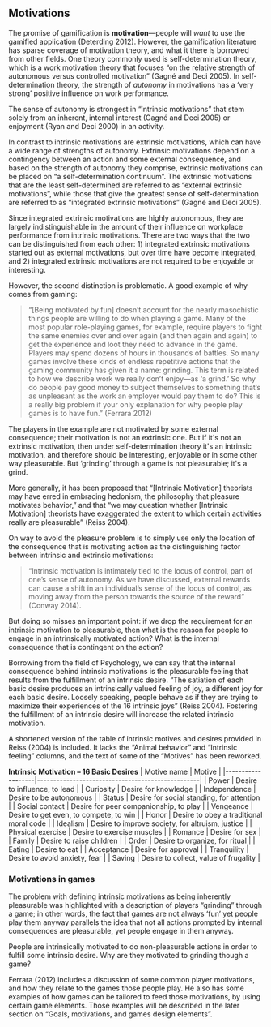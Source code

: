 ## Motivations

The promise of gamification is **motivation**&mdash;people will *want* to use the gamified application (Deterding 2012). However, the gamification literature has sparse coverage of motivation theory, and what it there is borrowed from other fields. One theory commonly used is self-determination theory, which is a work motivation theory that focuses “on the relative strength of autonomous versus controlled motivation” (Gagné and Deci 2005).  In self-determination theory, the strength of *autonomy* in motivations has a ‘very strong’ positive influence on work performance.

The sense of autonomy is strongest in “intrinsic motivations” that stem solely from an inherent, internal interest (Gagné and Deci 2005) or enjoyment (Ryan and Deci 2000) in an activity.

In contrast to intrinsic motivations are extrinsic motivations, which can have a wide range of strengths of autonomy. Extrinsic motivations depend on a contingency between an action and some external consequence, and based on the strength of autonomy they comprise, extrinsic motivations can be placed on “a self-determination continuum”.  The extrinsic motivations that are the least self-determined are referred to as “external extrinsic motivations”, while those that give the greatest sense of self-determination are referred to as “integrated extrinsic motivations” (Gagné and Deci 2005).

Since integrated extrinsic motivations are highly autonomous, they are largely indistinguishable in the amount of their influence on workplace performance from intrinsic motivations.  There are two ways that the two can be distinguished from each other: 1) integrated extrinsic motivations started out as external motivations, but over time have become integrated, and 2) integrated extrinsic motivations are not required to be enjoyable or interesting.

However, the second distinction is problematic.  A good example of why comes from gaming: 

> “[Being motivated by fun] doesn’t account for the nearly masochistic things people
are willing to do when playing a game. Many of the most popular role-playing games, for example, require players to fight the same enemies over and over again (and then again and again) to get the experience and loot they need to advance in the game. Players may spend dozens of hours in thousands of battles. So many games involve these kinds of endless repetitive actions that the gaming community has given it a name: grinding. This term is related to how we describe work we really don’t enjoy&mdash;as ‘a grind.’ So why do people pay good money to subject themselves to something that’s as unpleasant as the work an employer would pay them to do? This is a really big problem if your only explanation for why people play games is to have fun.” (Ferrara 2012) 

The players in the example are not motivated by some external consequence; their motivation is not an extrinsic one.  But if it's not an extrinsic motivation, then under self-determination theory it's an intrinsic motivation, and therefore should be interesting, enjoyable or in some other way pleasurable.  But ‘grinding’ through a game is not pleasurable; it's a grind.

More generally, it has been proposed that “[Intrinsic Motivation] theorists may have erred in embracing hedonism, the philosophy that pleasure motivates behavior,” and that “we may question whether [Intrinsic Motivation] theorists have exaggerated the extent to which certain activities really are pleasurable” (Reiss 2004).

On way to avoid the pleasure problem is to simply use only the location of the consequence that is motivating action as the distinguishing factor between intrinsic and extrinsic motivations:

>“Intrinsic motivation is intimately tied to the locus of control, part of one’s sense of autonomy. As we have discussed, external rewards can cause a shift in an individual’s sense of the locus of control, as moving away from the person towards the source of the reward” (Conway 2014).

But doing so misses an important point: if we drop the requirement for an intrinsic motivation to pleasurable, then what is the reason for people to engage in an intrinsically motivated action?  What is the internal consequence that is contingent on the action?

Borrowing from the field of Psychology, we can say that the internal consequence behind intrinsic motivations is the pleasurable feeling that results from the fulfillment of an intrinsic desire. “The satiation of each basic desire produces an intrinsically valued feeling of joy, a different joy for each basic desire. Loosely speaking, people behave as if they are trying to maximize their experiences of the 16 intrinsic joys” (Reiss 2004).  Fostering the fulfillment of an intrinsic desire will increase the related intrinsic motivation.

A shortened version of the table of intrinsic motives and desires provided in Reiss (2004) is included.  It lacks the “Animal behavior” and “Intrinsic feeling” columns, and the text of some of the “Motives” has been reworked.

**Intrinsic Motivation – 16 Basic Desires**
| Motive name       | Motive                                           |
|-------------------|--------------------------------------------------|
| Power             | Desire to influence, to lead                     |
| Curiosity         | Desire for knowledge                             |
| Independence      | Desire to be autonomous                          |
| Status            | Desire for social standing, for attention        |
| Social contact    | Desire for peer companionship, to play           |
| Vengeance         | Desire to get even, to compete, to win           |
| Honor             | Desire to obey a traditional moral code          |
| Idealism          | Desire to improve society, for altruism, justice |
| Physical exercise | Desire to exercise muscles                       |
| Romance           | Desire for sex                                   |
| Family            | Desire to raise children                         |
| Order             | Desire to organize, for ritual                   |
| Eating            | Desire to eat                                    |
| Acceptance        | Desire for approval                              |
| Tranquility       | Desire to avoid anxiety, fear                    |
| Saving            | Desire to collect, value of frugality            |

### Motivations in games

The problem with defining intrinsic motivations as being inherently pleasurable was highlighted with a description of players “grinding” through a game; in other words, the fact that games are not always ‘fun’ yet people play them anyway parallels the idea that not all actions prompted by internal consequences are pleasurable, yet people engage in them anyway.

People are intrinsically motivated to do non-pleasurable actions in order to fulfill some intrinsic desire.  Why are they motivated to grinding though a game?

Ferrara (2012) includes a discussion of some common player motivations, and how they relate to the games those people play.  He also has some examples of how games can be tailored to feed those motivations, by using certain game elements.  Those examples will be described in the later section on “Goals, motivations, and games design elements”.
